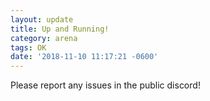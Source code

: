 ```yaml
---
layout: update
title: Up and Running!
category: arena
tags: OK
date: '2018-11-10 11:17:21 -0600'
---
```


Please report any issues in  the public discord!
